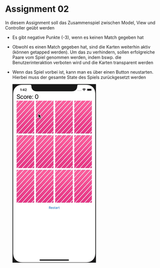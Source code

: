# Assignment 02

In diesem Assignment soll das Zusammenspiel zwischen Model, View und Controller geübt werden

- Es gibt negative Punkte (-3), wenn es keinen Match gegeben hat

- Obwohl es einen Match gegeben hat, sind die Karten weiterhin aktiv (können getapped werden). Um das zu verhindern, sollen erfolgreiche Paare vom Spiel genommen werden, indem bswp. die Benutzerinteraktion verboten wird und die Karten transparent werden

- Wenn das Spiel vorbei ist, kann man es über einen Button neustarten. Hierbei muss der gesamte State des Spiels zurückgesetzt werden

  ![Assigment 02](assignment_02.gif)
